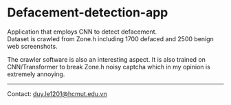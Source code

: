 # Defacement-detection-app  
Application that employs CNN to detect defacement.  
Dataset is crawled from Zone.h including 1700 defaced and 2500 benign web screenshots.  

The crawler software is also an interesting aspect. It is also trained on CNN/Transformer to break Zone.h noisy captcha which in my opinion is extremely annoying.  

---
Contact: duy.le1201@hcmut.edu.vn
